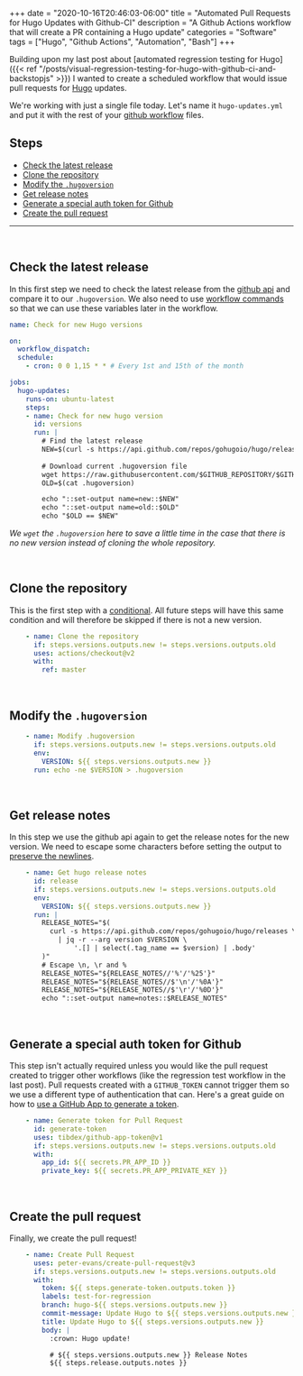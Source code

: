 +++
date = "2020-10-16T20:46:03-06:00"
title = "Automated Pull Requests for Hugo Updates with Github-CI"
description = "A Github Actions workflow that will create a PR containing a Hugo update"
categories = "Software"
tags = ["Hugo", "Github Actions", "Automation", "Bash"]
+++

Building upon my last post about [automated regression testing for Hugo]({{< ref "/posts/visual-regression-testing-for-hugo-with-github-ci-and-backstopjs" >}}) I wanted to create a scheduled workflow that would issue pull requests for [Hugo](https://gohugo.io/) updates.

We're working with just a single file today. Let's name it `hugo-updates.yml` and put it with the rest of your [github workflow](https://docs.github.com/en/free-pro-team@latest/actions/reference/workflow-syntax-for-github-actions) files.

## Steps

- [Check the latest release](#check-the-latest-release)
- [Clone the repository](#clone-the-repository)
- [Modify the `.hugoversion`](#modify-the-hugoversion)
- [Get release notes](#get-release-notes)
- [Generate a special auth token for Github](#generate-a-special-auth-token-for-github)
- [Create the pull request](#create-the-pull-request)

<hr/><br/>

## Check the latest release

In this first step we need to check the latest release from the [github api](https://developer.github.com/v3/repos/releases/) and compare it to our `.hugoversion`. We also need to use [workflow commands](https://docs.github.com/en/free-pro-team@latest/actions/reference/workflow-commands-for-github-actions#setting-an-output-parameter) so that we can use these variables later in the workflow.

```yaml
name: Check for new Hugo versions

on:
  workflow_dispatch:
  schedule:
    - cron: 0 0 1,15 * * # Every 1st and 15th of the month

jobs:
  hugo-updates:
    runs-on: ubuntu-latest
    steps:
    - name: Check for new hugo version
      id: versions
      run: |
        # Find the latest release
        NEW=$(curl -s https://api.github.com/repos/gohugoio/hugo/releases/latest | jq -r .name)
        
        # Download current .hugoversion file
        wget https://raw.githubusercontent.com/$GITHUB_REPOSITORY/$GITHUB_SHA/.hugoversion
        OLD=$(cat .hugoversion)

        echo "::set-output name=new::$NEW"
        echo "::set-output name=old::$OLD"
        echo "$OLD == $NEW"

```
_We `wget` the `.hugoversion` here to save a little time in the case that there is no new version instead of cloning the whole repository._ 

<br/>

## Clone the repository

This is the first step with a [conditional](https://docs.github.com/en/free-pro-team@latest/actions/reference/workflow-syntax-for-github-actions#jobsjob_idstepsif). All future steps will have this same condition and will therefore be skipped if there is not a new version.

```yaml
    - name: Clone the repository
      if: steps.versions.outputs.new != steps.versions.outputs.old
      uses: actions/checkout@v2
      with:
        ref: master
```

<br/>

## Modify the `.hugoversion`

```yaml
    - name: Modify .hugoversion
      if: steps.versions.outputs.new != steps.versions.outputs.old
      env:
        VERSION: ${{ steps.versions.outputs.new }}
      run: echo -ne $VERSION > .hugoversion
```

<br/>

## Get release notes

In this step we use the github api again to get the release notes for the new version. We need to escape some characters before setting the output to [preserve the newlines](https://github.community/t/set-output-truncates-multiline-strings/16852).

```yaml
    - name: Get hugo release notes
      id: release
      if: steps.versions.outputs.new != steps.versions.outputs.old
      env:
        VERSION: ${{ steps.versions.outputs.new }}
      run: |
        RELEASE_NOTES="$(
          curl -s https://api.github.com/repos/gohugoio/hugo/releases \
            | jq -r --arg version $VERSION \
                '.[] | select(.tag_name == $version) | .body'
        )"
        # Escape \n, \r and %
        RELEASE_NOTES="${RELEASE_NOTES//'%'/'%25'}"
        RELEASE_NOTES="${RELEASE_NOTES//$'\n'/'%0A'}"
        RELEASE_NOTES="${RELEASE_NOTES//$'\r'/'%0D'}"
        echo "::set-output name=notes::$RELEASE_NOTES"
```

<br/>

## Generate a special auth token for Github

This step isn't actually required unless you would like the pull request created to trigger other workflows (like the regression test workflow in the last post). Pull requests created with a `GITHUB_TOKEN` cannot trigger them so we use a different type of authentication that can. Here's a great guide on how to [use a GitHub App to generate a token](https://github.com/peter-evans/create-pull-request/blob/master/docs/concepts-guidelines.md#triggering-further-workflow-runs).

```yaml
    - name: Generate token for Pull Request
      id: generate-token
      uses: tibdex/github-app-token@v1
      if: steps.versions.outputs.new != steps.versions.outputs.old
      with:
        app_id: ${{ secrets.PR_APP_ID }}
        private_key: ${{ secrets.PR_APP_PRIVATE_KEY }}
```

<br/>

## Create the pull request

Finally, we create the pull request!

```yaml
    - name: Create Pull Request
      uses: peter-evans/create-pull-request@v3
      if: steps.versions.outputs.new != steps.versions.outputs.old
      with:
        token: ${{ steps.generate-token.outputs.token }}
        labels: test-for-regression
        branch: hugo-${{ steps.versions.outputs.new }}
        commit-message: Update Hugo to ${{ steps.versions.outputs.new }}
        title: Update Hugo to ${{ steps.versions.outputs.new }}
        body: |
          :crown: Hugo update!

          # ${{ steps.versions.outputs.new }} Release Notes
          ${{ steps.release.outputs.notes }}
```